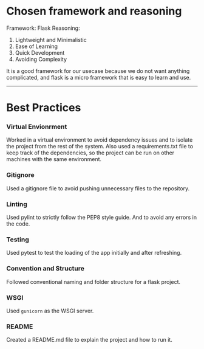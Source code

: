 # Chosen framework and reasoning
Framework: Flask
Reasoning: 
1. Lightweight and Minimalistic
2. Ease of Learning
3. Quick Development
4. Avoiding Complexity   

It is a good framework for our usecase because we do not want anything complicated, and flask is a micro framework that is easy to learn and use. 

---

# Best Practices

### Virtual Envionrment
Worked in a virtual environment to avoid dependency issues and to isolate the project from the rest of the system. 
Also used a requirements.txt file to keep track of the dependencies, so the project can be run on other machines with the same environment.
### Gitignore
Used a gitignore file to avoid pushing unnecessary files to the repository.
### Linting
Used pylint to strictly follow the PEP8 style guide. And to avoid any errors in the code.
### Testing
Used pytest to test the loading of the app initially and after refreshing. 
### Convention and Structure
Followed conventional naming and folder structure for a flask project. 
### WSGI
Used `gunicorn` as the WSGI server.
### README
Created a README.md file to explain the project and how to run it.
